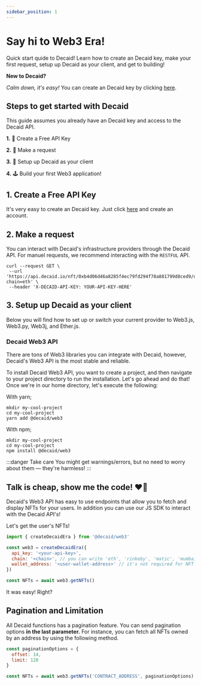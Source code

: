 ```yaml
---
sidebar_position: 1
---
```


# Say hi to Web3 Era!
Quick start quide to Decaid! Learn how to create an Decaid key, make your first request, setup up Decaid as your client, and get to building!

**New to Decaid?**

_Calm down, it's easy!_
You can create an Decaid key by clicking [here](https://decaid.io).



## Steps to get started with Decaid
This guide assumes you already have an Decaid key and access to the Decaid API.

**1.** 🔐 Create a Free API Key

**2.** 🤘 Make a request

**3.** 🤝 Setup up Decaid as your client

**4.** 🕹️ Build your first Web3 application!

## 1. Create a Free API Key

It's very easy to create an Decaid key. Just click [here](https://decaid.io) and create an account.

## 2. Make a request
You can interact with Decaid's infrastructure providers through the Decaid API.
For manuel requests, we recommend interacting with the `RESTFUL` API.

```shell
curl --request GET \
 --url 'https://api.decaid.io/nft/0xb4d06d46a8285f4ec79fd294f78a881799d8ced9/owners?chain=eth' \
 --header 'X-DECAID-API-KEY: YOUR-API-KEY-HERE'
```

## 3. Setup up Decaid as your client
Below you will find how to set up or switch your current provider to Web3.js, Web3.py, Web3j, and Ether.js.

### Decaid Web3 API
There are tons of Web3 libraries you can integrate with Decaid, however, Decaid's Web3 API is the most stable and reliable.

To install Decaid Web3 API, you want to create a project, and then navigate to your project directory to run the installation. Let's go ahead and do that! Once we're in our home directory, let's execute the following:

With yarn;
```shell
mkdir my-cool-project
cd my-cool-project
yarn add @decaid/web3
```

With npm;
```shell
mkdir my-cool-project
cd my-cool-project
npm install @decaid/web3
```

:::danger Take care
You might get warnings/errors, but no need to worry about them — they're harmless!
:::

## Talk is cheap, show me the code! ❤️‍🔥

Decaid's Web3 API has easy to use endpoints that allow you to fetch and display NFTs for your users. In addition you can use our JS SDK to interact with the Decaid API's!

Let's get the user's NFTs!

```js title="index.js"
import { createDecaidEra } from '@decaid/web3'

const web3 = createDecaidEra({
  api_key: '<your-api-key>',
  chain: '<chain>', // you can write 'eth', 'rinkeby', 'matic', 'mumbai', 'bsc', 'bsc-test'
  wallet_address: '<user-wallet-address>' // it's not required for NFT API
})

const NFTs = await web3.getNFTs()
```

It was easy! Right?

## Pagination and Limitation

All Decaid functions has a pagination feature. You can send pagination options **in the last parameter.** For instance, you can fetch all NFTs owned by an address by using the following method.

```js title="index.js"
const paginationOptions = {
  offset: 14,
  limit: 120
}

const NFTs = await web3.getNFTs('CONTRACT_ADDRESS', paginationOptions)
```

